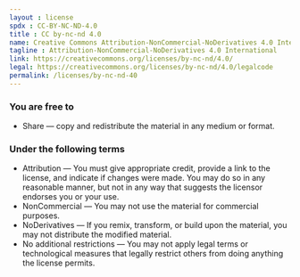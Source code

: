 ```yaml
---
layout : license
spdx : CC-BY-NC-ND-4.0
title : CC by-nc-nd 4.0
name: Creative Commons Attribution-NonCommercial-NoDerivatives 4.0 International
tagline : Attribution-NonCommercial-NoDerivatives 4.0 International
link: https://creativecommons.org/licenses/by-nc-nd/4.0/
legal: https://creativecommons.org/licenses/by-nc-nd/4.0/legalcode
permalink: /licenses/by-nc-nd-40
---
```


### You are free to

- Share — copy and redistribute the material in any medium or format.

### Under the following terms

- Attribution — You must give appropriate credit, provide a link to the license, and indicate if changes were made. You may do so in any reasonable manner, but not in any way that suggests the licensor endorses you or your use.
- NonCommercial — You may not use the material for commercial purposes.
- NoDerivatives — If you remix, transform, or build upon the material, you may not distribute the modified material.
- No additional restrictions — You may not apply legal terms or technological measures that legally restrict others from doing anything the license permits.
